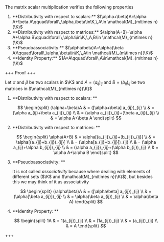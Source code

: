 The matrix scalar multiplication verifies the following properties

<ol>
  <li>**Distributivity with respect to scalars:** $(\alpha+\beta)A=\alpha A+\beta A\qquad\forall\,\alpha,\beta\in\K,\,A\in \mathcal{M}_{m\times n}(\K)$</li>
  <li>**Distributivity with respect to matrices:** $\alpha(A+B)=\alpha A+\alpha B\qquad\forall\,\alpha\in\K,\,A,B\in \mathcal{M}_{m\times n}(\K)$</li>
  <li>**Pseudoassociativity:** $(\alpha\beta)A=\alpha(\beta A)\qquad\forall\,\alpha,\beta\in\K,\,A\in \mathcal{M}_{m\times n}(\K)$</li>
  <li>**Identity Property:** $1A=A\qquad\forall\,A\in\mathcal{M}_{m\times n}(\K)$</li>
</ol>

+++
Proof
+++

Let $\alpha$ and $\beta$ be two scalars in $\K$ and $A=(a_{ij})_{ij}$ and $B=(b_{ij})_{ij}$ be two matrices in $\mathcal{M}_{m\times n}(\K)$

<ol>
  <li>**Distributivity with respect to scalars: **

  $$
  \begin{split}
  (\alpha+\beta)A & = ([\alpha+\beta] a_{ij})_{ij} \\
  & = (\alpha a_{ij}+\beta a_{ij})_{ij} \\
  & = (\alpha a_{ij})_{ij}+(\beta a_{ij})_{ij} \\
  & = \alpha A+\beta A
  \end{split}
  $$
  </li>
  <li>**Distributivity with respect to matrices: **

  $$
  \begin{split}
  \alpha(A+B) & = \alpha[(a_{ij})_{ij}+(b_{ij})_{ij}] \\
  & = \alpha[(a_{ij}+b_{ij})_{ij}] \\
  & = (\alpha[a_{ij}+b_{ij}])_{ij} \\
  & = (\alpha a_{ij}+\alpha b_{ij}])_{ij} \\
  & = (\alpha a_{ij})_{ij}+(\alpha b_{ij})_{ij} \\
  & = \alpha A+\alpha B
  \end{split}
  $$
  </li>
  <li>**Pseudoassociativity: **
  
  It is not called _associativity_ because where dealing with elements of different sets ($\K$ and $\mathcal{M}_{m\times n}(\K)$), but besides this we may think of it as associativity

  $$
  \begin{split}
  (\alpha\beta)A & = ([\alpha\beta] a_{ij})_{ij} \\
  & = (\alpha[\beta a_{ij}])_{ij} \\
  & = \alpha(\beta a_{ij})_{ij} \\
  & = \alpha(\beta A)
  \end{split}
  $$

  </li>
  <li>**Identity Property: ** 

  $$
  \begin{split}
  1A & = 1(a_{ij})_{ij} \\
  & = (1a_{ij})_{ij} \\
  & = (a_{ij})_{ij} \\
  & = A 
  \end{split}
  $$
  </li>
</ol>

+++